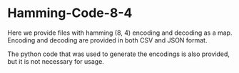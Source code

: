 # Hamming-Code-8-4
Here we provide files with hamming (8, 4) encoding and decoding as a map.
Encoding and decoding are provided in both CSV and JSON format.

The python code that was used to generate the encodings is also provided, but it is not necessary for usage.
